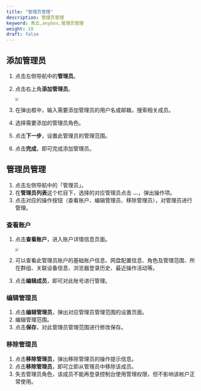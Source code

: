 ```yaml
---
title: "管理员管理"
description: 管理员管理
keyword: 青云,anybox,管理员管理
weight: 10
draft: false
---
```


## 添加管理员

1. 点击左侧导航中的**管理员**。

2. 点击右上角**添加管理员**。

   <img src="../../../_images/manager_menber10.png" style="zoom:50%;" />

3. 在弹出框中，输⼊需要添加管理员的用户名或邮箱，搜索相关成员。

4. 选择需要添加的管理员角色。

5. 点击**下一步**，设置此管理员的管理范围。

6. 点击**完成**，即可完成添加管理员。

## 管理员管理

1. 点击左侧导航中的「管理员」。
2. 在**管理员列表**这个栏目下，选择的对应管理员点击 **…**，弹出操作项。
3. 点击对应的操作按钮（查看账户、编辑管理员、移除管理员），对管理员进行管理。

### 查看账户

1. 点击**查看账户**，进入账户详情信息页面。

   <img src="../../../_images/manager_menber11.png" style="zoom:50%;" />

2. 可以查看此管理员账户的基础账户信息、网盘配置信息、角色及管理范围、所在群组、关联设备信息、浏览器登录历史、最近操作活动等。

3. 点击**编辑成员**，即可对此账号进行管理。

### 编辑管理员

1. 点击**编辑管理员**，弹出对应管理员管理范围的设置页面。
2. 编辑管理范围。
3. 点击**保存**，对此管理员管理范围进行修改保存。

### 移除管理员

1. 点击**移除管理员**，弹出移除管理员的操作提示信息。
2. 点击**移除管理员**，即可立即从管理员中移除该成员。
3. 失去管理员角色，该成员不能再登录控制台使用管理权限，但不影响该帐户正常使用。
